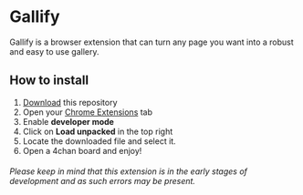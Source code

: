 # Gallify
Gallify is a browser extension that can turn any page you want into a robust and easy to use gallery.

## How to install
1. [Download](about:blank) this repository
2. Open your [Chrome Extensions](chrome://extensions) tab
3. Enable **developer mode**
4. Click on **Load unpacked** in the top right
5. Locate the downloaded file and select it.
6. Open a 4chan board and enjoy!

###### Please keep in mind that this extension is in the early stages of development and as such errors may be present.
